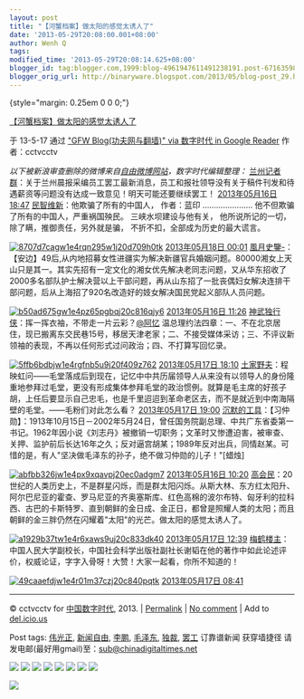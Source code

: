 ```yaml
---
layout: post
title: "【河蟹档案】做太阳的感觉太诱人了"
date: '2013-05-29T20:08:00.001+08:00'
author: Wenh Q
tags:
modified_time: '2013-05-29T20:08:14.625+08:00'
blogger_id: tag:blogger.com,1999:blog-4961947611491238191.post-6716359855591116867
blogger_orig_url: http://binaryware.blogspot.com/2013/05/blog-post_29.html
--- 
```


 {style="margin: 0.25em 0 0 0;"}

[【河蟹档案】做太阳的感觉太诱人了](http://feedproxy.google.com/~r/chinagfwblog/~3/ztr1aeQ-Jvk/)

于 13-5-17 通过 ["GFW Blog(功夫网与翻墙)" via 数字时代 in Google
Reader](http://feeds2.feedburner.com/chinagfwblog) 作者：cctvcctv


*以下被新浪审查删除的微博来自[自由微博网站](https://freeweibo.com/)，数字时代编辑整理：*
[兰州记者群](https://freeweibo.com/weibo/%40%E5%85%B0%E5%B7%9E%E8%AE%B0%E8%80%85%E7%BE%A4)：关于兰州晨报采编员工罢工最新消息，员工和报社领导没有关于稿件刊发和待遇薪资等问题没有达成一致意见！明天可能还要继续罢工！
 [2013年05月16日 18:47](https://freeweibo.com/weibo/3578654686586423)
[民智维新](https://freeweibo.com/weibo/%40%E6%B0%91%E6%99%BA%E7%BB%B4%E6%96%B0)：他欺骗了所有的中国人，
作者：蓝印 …………………. 他不但欺骗了所有的中国人，严重祸国殃民。
三峡水坝建设与他有关， 他所说所记的一切，除了瞒，推御责任，另外就是骗，
不折不扣，全部成为历史的最大谎言。

[![8707d7cagw1e4rqn295w1j20d709h0tk](http://ww3.sinaimg.cn/large/8707d7cagw1e4rqn295w1j20d709h0tk.jpg)](http://ww3.sinaimg.cn/large/8707d7cagw1e4rqn295w1j20d709h0tk.jpg)
 [2013年05月18日 00:01](https://freeweibo.com/weibo/3579096283562479)
[風月史鑒-](https://freeweibo.com/weibo/%40%E9%A2%A8%E6%9C%88%E5%8F%B2%E9%91%92-)：【安边】49后,从内地招募女性进疆实为解决新疆官兵婚姻问题。80000湘女上天山只是其一。其实先招有一定文化的湘女优先解决老同志问题，又从华东招收了2000多名部队护士解决营以上干部问题，再从山东招了一批丧偶妇女解决连排干部问题，后从上海招了920名改造好的妓女解决国民党起义部队人员问题。

[![b50ad675gw1e4pz65pgbqj20c816qjy6](http://ww3.sinaimg.cn/large/b50ad675gw1e4pz65pgbqj20c816qjy6.jpg)](http://ww3.sinaimg.cn/large/b50ad675gw1e4pz65pgbqj20c816qjy6.jpg)
 [2013年05月16日 11:26](https://freeweibo.com/weibo/3578543696727040)
[神武独行侠](https://freeweibo.com/weibo/%40%E7%A5%9E%E6%AD%A6%E7%8B%AC%E8%A1%8C%E4%BE%A0)：挥一挥衣袖，不带走一片云彩？[@阿忆](https://freeweibo.com/weibo/%40%E9%98%BF%E5%BF%86) 温总理约法四章：一、不在北京居住，现已搬离东交民巷15号，移居天津老家；二、不接受媒体采访；三、不评议新领袖的表现，不再以任何形式过问政治；四、不打算写回忆录。

[![5ffb6bdbjw1e4rgfnb5u9j20f409z762](http://ww1.sinaimg.cn/thumbnail/5ffb6bdbjw1e4rgfnb5u9j20f409z762.jpg)](http://ww1.sinaimg.cn/large/5ffb6bdbjw1e4rgfnb5u9j20f409z762.jpg)
 [2013年05月17日 18:10](https://freeweibo.com/weibo/3579007779855133)
[土家野夫](https://freeweibo.com/weibo/%40%E5%9C%9F%E5%AE%B6%E9%87%8E%E5%A4%AB)：程映虹问——毛堂落成后到现在，记忆中中共历届领导人从来没有以领导人的身份隆重地参拜过毛堂，更没有形成集体参拜毛堂的政治惯例。就算是毛主席的好孩子胡，上任后要显示自己忠毛，也是千里迢迢到革命老区去，而不是就近到中南海隔壁的毛堂。——毛粉们对此怎么看？
 [2013年05月17日 19:00](https://freeweibo.com/weibo/3579020392176672)
[沉默的工具](https://freeweibo.com/weibo/%40%E6%B2%89%E9%BB%98%E7%9A%84%E5%B7%A5%E5%85%B7)：【习仲勋】：1913年10月15日－2002年5月24日，曾任国务院副总理、中共广东省委第一书记。1962年因小说《刘志丹》被撤销一切职务；文革时又惨遭迫害，被审查、关押、监护前后长达16年之久；反对逼宫胡某；1989年反对出兵，同情赵某。可惜的是，有人"坚决做毛泽东的孙子，绝不做习仲勋的儿子！"[蜡烛]

[![abfbb326jw1e4px9xqavpj20ec0adgm7](http://ww1.sinaimg.cn/large/abfbb326jw1e4px9xqavpj20ec0adgm7.jpg)](http://ww1.sinaimg.cn/large/abfbb326jw1e4px9xqavpj20ec0adgm7.jpg)
 [2013年05月16日 10:20](https://freeweibo.com/weibo/3578527137941875)
[高会民](https://freeweibo.com/weibo/%40%E9%AB%98%E4%BC%9A%E6%B0%91)：20世纪的人类历史上，不是群星闪烁，而是群太阳闪烁。从斯大林、东方红太阳升、阿尔巴尼亚的霍查、罗马尼亚的齐奥塞斯库、红色高棉的波尔布特、匈牙利的拉科西、古巴的卡斯特罗、直到朝鲜的金日成、金正日，都曾是照耀人类的太阳；而且朝鲜的金三胖仍然在闪耀着"太阳"的光芒。做太阳的感觉太诱人了。

[![a1929b37tw1e4r6xaws9uj20c833dk40](http://ww3.sinaimg.cn/large/a1929b37tw1e4r6xaws9uj20c833dk40.jpg)](http://ww3.sinaimg.cn/large/a1929b37tw1e4r6xaws9uj20c833dk40.jpg)
 [2013年05月17日 12:39](https://freeweibo.com/weibo/3578924614812463)
[梅鹤楼主](https://freeweibo.com/weibo/%40%E6%A2%85%E9%B9%A4%E6%A5%BC%E4%B8%BB)：中国人民大学副校长，中国社会科学出版社副社长谢韬在他的著作中如此论述评价，权威论证，字字入骨呀！大赞！大家一起看，你所不知道的！

[![49caaefdjw1e4r01m37czj20c840pqtk](http://ww2.sinaimg.cn/large/49caaefdjw1e4r01m37czj20c840pqtk.jpg)](http://ww2.sinaimg.cn/large/49caaefdjw1e4r01m37czj20c840pqtk.jpg)
 [2013年05月17日 08:41](https://freeweibo.com/weibo/3578864703802052)

* * * * *

© cctvcctv for [中国数字时代](https://kexueshangwang.info/chinese),
2013. |
[Permalink](https://kexueshangwang.info/chinese/2013/05/%e3%80%90%e6%b2%b3%e8%9f%b9%e6%a1%a3%e6%a1%88%e3%80%91%e5%81%9a%e5%a4%aa%e9%98%b3%e7%9a%84%e6%84%9f%e8%a7%89%e5%a4%aa%e8%af%b1%e4%ba%ba%e4%ba%86/)
| [No
comment](https://kexueshangwang.info/chinese/2013/05/%e3%80%90%e6%b2%b3%e8%9f%b9%e6%a1%a3%e6%a1%88%e3%80%91%e5%81%9a%e5%a4%aa%e9%98%b3%e7%9a%84%e6%84%9f%e8%a7%89%e5%a4%aa%e8%af%b1%e4%ba%ba%e4%ba%86/#comments)
| Add to
[del.icio.us](http://del.icio.us/post?url=https://kexueshangwang.info/chinese/2013/05/%e3%80%90%e6%b2%b3%e8%9f%b9%e6%a1%a3%e6%a1%88%e3%80%91%e5%81%9a%e5%a4%aa%e9%98%b3%e7%9a%84%e6%84%9f%e8%a7%89%e5%a4%aa%e8%af%b1%e4%ba%ba%e4%ba%86/&title=%E3%80%90%E6%B2%B3%E8%9F%B9%E6%A1%A3%E6%A1%88%E3%80%91%E5%81%9A%E5%A4%AA%E9%98%B3%E7%9A%84%E6%84%9F%E8%A7%89%E5%A4%AA%E8%AF%B1%E4%BA%BA%E4%BA%86)

 Post tags:
[伟光正](https://kexueshangwang.info/chinese/tag/%e4%bc%9f%e5%85%89%e6%ad%a3/?category=18271),
[新闻自由](https://kexueshangwang.info/chinese/tag/%e6%96%b0%e9%97%bb%e8%87%aa%e7%94%b1/?category=18271),
[李鹏](https://kexueshangwang.info/chinese/tag/%e6%9d%8e%e9%b9%8f/?category=18271),
[毛泽东](https://kexueshangwang.info/chinese/tag/%e6%af%9b%e6%b3%bd%e4%b8%9c/?category=18271),
[独裁](https://kexueshangwang.info/chinese/tag/%e7%8b%ac%e8%a3%81/?category=18271),
[罢工](https://kexueshangwang.info/chinese/tag/%e7%bd%a2%e5%b7%a5/?category=18271)
 订靠谱新闻 获穿墙捷径
请发电邮(最好用gmail)至：sub@chinadigitaltimes.net


[![](http://feeds.feedburner.com/~ff/chinagfwblog?d=yIl2AUoC8zA)](http://feeds.feedburner.com/~ff/chinagfwblog?a=ztr1aeQ-Jvk:U7N2JLb9l5A:yIl2AUoC8zA)
[![](http://feeds.feedburner.com/~ff/chinagfwblog?i=ztr1aeQ-Jvk:U7N2JLb9l5A:-BTjWOF_DHI)](http://feeds.feedburner.com/~ff/chinagfwblog?a=ztr1aeQ-Jvk:U7N2JLb9l5A:-BTjWOF_DHI)
[![](http://feeds.feedburner.com/~ff/chinagfwblog?i=ztr1aeQ-Jvk:U7N2JLb9l5A:F7zBnMyn0Lo)](http://feeds.feedburner.com/~ff/chinagfwblog?a=ztr1aeQ-Jvk:U7N2JLb9l5A:F7zBnMyn0Lo)
[![](http://feeds.feedburner.com/~ff/chinagfwblog?i=ztr1aeQ-Jvk:U7N2JLb9l5A:V_sGLiPBpWU)](http://feeds.feedburner.com/~ff/chinagfwblog?a=ztr1aeQ-Jvk:U7N2JLb9l5A:V_sGLiPBpWU)
[![](http://feeds.feedburner.com/~ff/chinagfwblog?d=qj6IDK7rITs)](http://feeds.feedburner.com/~ff/chinagfwblog?a=ztr1aeQ-Jvk:U7N2JLb9l5A:qj6IDK7rITs)
[![](http://feeds.feedburner.com/~ff/chinagfwblog?d=l6gmwiTKsz0)](http://feeds.feedburner.com/~ff/chinagfwblog?a=ztr1aeQ-Jvk:U7N2JLb9l5A:l6gmwiTKsz0)
[![](http://feeds.feedburner.com/~ff/chinagfwblog?i=ztr1aeQ-Jvk:U7N2JLb9l5A:gIN9vFwOqvQ)](http://feeds.feedburner.com/~ff/chinagfwblog?a=ztr1aeQ-Jvk:U7N2JLb9l5A:gIN9vFwOqvQ)
[![](http://feeds.feedburner.com/~ff/chinagfwblog?d=TzevzKxY174)](http://feeds.feedburner.com/~ff/chinagfwblog?a=ztr1aeQ-Jvk:U7N2JLb9l5A:TzevzKxY174)

![](http://feeds.feedburner.com/~r/chinagfwblog/~4/ztr1aeQ-Jvk)
